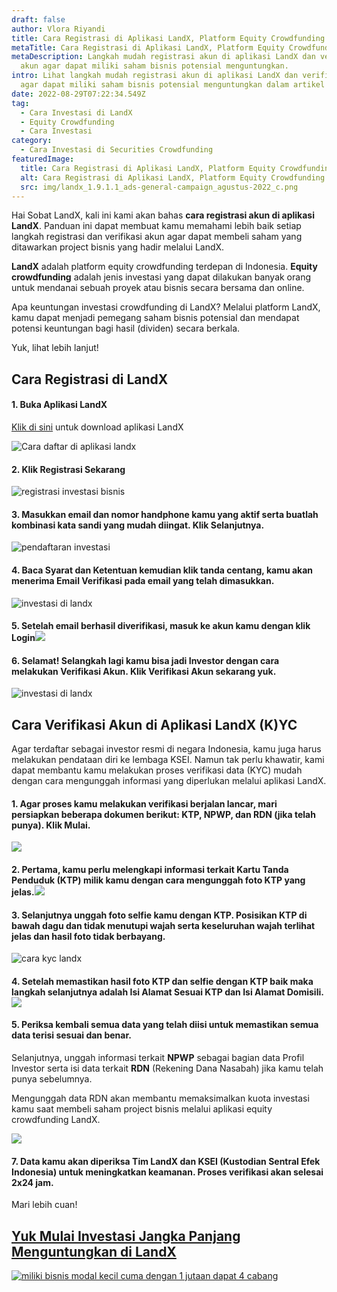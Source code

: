 ```yaml
---
draft: false
author: Vlora Riyandi
title: Cara Registrasi di Aplikasi LandX, Platform Equity Crowdfunding
metaTitle: Cara Registrasi di Aplikasi LandX, Platform Equity Crowdfunding
metaDescription: Langkah mudah registrasi akun di aplikasi LandX dan verifikasi
  akun agar dapat miliki saham bisnis potensial menguntungkan.
intro: Lihat langkah mudah registrasi akun di aplikasi LandX dan verifikasi akun
  agar dapat miliki saham bisnis potensial menguntungkan dalam artikel ini.
date: 2022-08-29T07:22:34.549Z
tag:
  - Cara Investasi di LandX
  - Equity Crowdfunding
  - Cara Investasi
category:
  - Cara Investasi di Securities Crowdfunding
featuredImage:
  title: Cara Registrasi di Aplikasi LandX, Platform Equity Crowdfunding
  alt: Cara Registrasi di Aplikasi LandX, Platform Equity Crowdfunding
  src: img/landx_1.9.1.1_ads-general-campaign_agustus-2022_c.png
---
```

Hai Sobat LandX, kali ini kami akan bahas **cara registrasi akun di aplikasi LandX**. Panduan ini dapat membuat kamu memahami lebih baik setiap langkah registrasi dan verifikasi akun agar dapat membeli saham yang ditawarkan project bisnis yang hadir melalui LandX.

**LandX** adalah platform equity crowdfunding terdepan di Indonesia. **Equity crowdfunding** adalah jenis investasi yang dapat dilakukan banyak orang untuk mendanai sebuah proyek atau bisnis secara bersama dan online.

Apa keuntungan investasi crowdfunding di LandX? Melalui platform LandX, kamu dapat menjadi pemegang saham bisnis potensial dan mendapat potensi keuntungan bagi hasil (dividen) secara berkala. 

Yuk, lihat lebih lanjut!

## Cara Registrasi di LandX

#### 1. Buka Aplikasi LandX

[Klik di sini](https://play.google.com/store/apps/details?id=store.numoney.landxapp) untuk download aplikasi LandX

![Cara daftar di aplikasi landx](https://lh4.googleusercontent.com/V-zj63lmH5VnAZ31dExjnPq66XtScCOzzr3kP5OJIbURZZlUmNwHwsB_QXv4NYjif6ubQCJ6__aLddNu0M8WonA6pLaTDzSkAD3H2J1WpCSqOlMQMJ2DM4aiHsyxDBctpQ1rg81vNEtRyuFQmPfTqAAJaHmO8RBrriW-fJkcT3IEXwLTtbBg15C6CA "cara investasi di landx")

#### 2. Klik Registrasi Sekarang

![registrasi investasi bisnis](https://lh4.googleusercontent.com/70ip2HfwMDsBOzL-vQWXlLqyDVuojSrHOAUscOhYkC7ZjoyDnIIHmMJxMYTqvXhIWqfuXbXNB8c6a1A2_NC8fzDttvt-AI2jDEyPU_afFKXmFmDsg8vwHWSpBTnlvRMkls8iB7KmjcATOPi_ccOhHWqpORhorDThnAi3gHPryp7cCHp6j03Bfhdc5g "investasi di landx")

#### 3. Masukkan email dan nomor handphone kamu yang aktif serta buatlah kombinasi kata sandi yang mudah diingat. Klik Selanjutnya.

![pendaftaran investasi](https://lh3.googleusercontent.com/K7WkySMs6CXV0_PxXtjFUdmsAo03PXnD9BG0oduI6qZslY-ZcfKMRvmC2iAqyMH-BmSS2vHsW2q9DnKbUjklOEXwlxasaVlEwQZslrh9avjbGicWe93fPDs68U9zm-QSDSzTA2ObiDhX-bTs0m02WB3yzi6iQskjPkp7qejx60BQSEmCjUggOygmtA "cara investasi")

#### 4. Baca Syarat dan Ketentuan kemudian klik tanda centang, kamu akan menerima Email Verifikasi pada email yang telah dimasukkan.

![investasi di landx](https://lh3.googleusercontent.com/wLRsHiqLH2nxiJP_QR0yRQZyLbNNjP0BrC1PgHg4SyZm6-V2ARf49HWfy6bKVeQuXZ8cqwbZFGf53MTuLqK-LtoSzVhUzw0PaYSQFNpTEefFtuB0G4jdYFB-XmJZVBJx0grrc3MeI3NFOdnX8f_eJb5BKyA_WRSMKfvLVHUbmKSwLAgMbz80RB5NWw "investasi landx")

#### 5. Setelah email berhasil diverifikasi, masuk ke akun kamu dengan klik Login![](https://lh4.googleusercontent.com/x6V17AZL4WVr0m1bN2a5aUsUlu-_xeGc78Ta7WAxtulYunp4bCC4aJX4Kw172pV6ZWZhPPnli6EXjtl8U0iGc18njJIzxdXxTt4rdD_Gr8hlqeCbq21UtcO87SAQCWmvxYEObE4y-_SBF8OvWQ6GDKyLegVFkdlcdJhj52iveTnqxFDXaOpES23ssQ)

#### 6. Selamat! Selangkah lagi kamu bisa jadi Investor dengan cara melakukan Verifikasi Akun. Klik Verifikasi Akun sekarang yuk.

![investasi di landx](https://lh4.googleusercontent.com/zZdabBQa0fO2tMfrxAjBcfhtC0lWDeJuzuTRKPc-sb_xE_C6qZ_cN5jqLKBtquP1AnHtxGU_Uvc3FpNQfofAiihGc9p0dAojL8ihxktIL2uR4u_VM10oLvovuP1Tg6WsmRCEUrKvkeeKc39TI-FmWh1wnM0Nm9ZAWk0a4gm2mdFy-h3Bs-KI5kNryg "investasi di landx")

## Cara Verifikasi Akun di Aplikasi LandX (K)YC

Agar terdaftar sebagai investor resmi di negara Indonesia, kamu juga harus melakukan pendataan diri ke lembaga KSEI. Namun tak perlu khawatir, kami dapat membantu kamu melakukan proses verifikasi data (KYC) mudah dengan cara mengunggah informasi yang diperlukan melalui aplikasi LandX.

#### 1. Agar proses kamu melakukan verifikasi berjalan lancar, mari persiapkan beberapa dokumen berikut: KTP, NPWP, dan RDN (jika telah punya). Klik Mulai.

![](https://lh3.googleusercontent.com/2N-c2Loehr6DIrXi433WVSt_zchGuiIZYTV2eG7TYiccUAu0cu3zNbJLqDGrjQmVWFrxqIiBetPcLOX8wKwf-ePeNi6T-3fF-vC3y5T9r63TUe88pZVVShkyoUzVWjPXMI4XIdslAQHaJyVt-Ufs4py8Cjvm7Y24ZaTd63useIAahDLOZPy-_O7x8g)

#### 2. Pertama, kamu perlu melengkapi informasi terkait Kartu Tanda Penduduk (KTP) milik kamu dengan cara mengunggah foto KTP yang jelas.![](https://lh6.googleusercontent.com/HLSpHmiubGTwl0Ba-Dnb79ibLZa7BdXVkMNNzpqzOB-pqweXUsGpvmz1_kDrqsK3sWJDbDdN6YuAai81TDiRi_CbQ24D-RbCmrBsUHqP4LgUgIFPaTTKfZD_tr6-u_r_dDrkcKia_FTfXXJ6z5nDNBFz0JVUdYMY24pbyF3m17UW7TPszFVp4QHQHw)

#### 3. Selanjutnya unggah foto selfie kamu dengan KTP. Posisikan KTP di bawah dagu dan tidak menutupi wajah serta keseluruhan wajah terlihat jelas dan hasil foto tidak berbayang. 

![cara kyc landx](https://cdn.discordapp.com/attachments/898051981162209283/1017703854197977139/cara_kyc.png "cara kyc landx")

#### 4. Setelah memastikan hasil foto KTP dan selfie dengan KTP baik maka langkah selanjutnya adalah Isi Alamat Sesuai KTP dan Isi Alamat Domisili.![](https://lh5.googleusercontent.com/fLd3XbqWw7M6VxjebXWBF6mc7P6zzZaJ60XPrfvSR8pfijZyaUDz_kks979A2YUGlJVvzlUCv6r3uIDEDyib1eV-kSXzbIPfp046PJ_huDnkeidgENWO5rlLrtyUsWV-c0PgJfBN0kFP-ZEspjmvn-g8TdZ9-z7oXptOVhq47eooZ5YbsILjfOSufg)

#### 5. Periksa kembali semua data yang telah diisi untuk memastikan semua data terisi sesuai dan benar.

Selanjutnya, unggah informasi terkait **NPWP** sebagai bagian data Profil Investor serta isi data terkait **RDN** (Rekening Dana Nasabah) jika kamu telah punya sebelumnya.

Mengunggah data RDN akan membantu memaksimalkan kuota investasi kamu saat membeli saham project bisnis melalui aplikasi equity crowdfunding LandX.   

![](https://lh5.googleusercontent.com/U7XQIqlS5WAjKT2S6O7LOhvJbUTQShK1DeFBmPKLH_z6X9x7brSD7N2J4bOwI1pwBJCxbq10D6sH7Fx6IKkIphDW2ke0ur-kcqzJcGagBlDoWZ8h7TNJeG7bdbY7NtZuQdjUlXvoQUbN8oXZBGLfHe8Sxeh3W_9L8vqD-IVyqeXdSOKOYKfMvNSSRQ)

#### 7. Data kamu akan diperiksa Tim LandX dan KSEI (Kustodian Sentral Efek Indonesia) untuk meningkatkan keamanan. Proses verifikasi akan selesai 2x24 jam.

Mari lebih cuan!

## [Y﻿uk Mulai Investasi Jangka Panjang Menguntungkan di LandX](https://app.landx.id/?utm_source=BLOGCONTENT&utm_medium=SEO&utm_campaign=SEO&utm_id=BLOGLANDX)

[![miliki bisnis modal kecil cuma dengan 1 jutaan dapat 4 cabang ](https://accountgram-production.sfo2.cdn.digitaloceanspaces.com/landx_ghost/2021/11/jadi-owner-bisnis-hanya-1-jutaan-dengan-cuan-yang-sangat-menjanjikan.png)](https://app.landx.id/?utm_source=BLOGCONTENT&utm_medium=SEO&utm_campaign=SEO&utm_id=BLOGLANDX)

<!--EndFragment-->